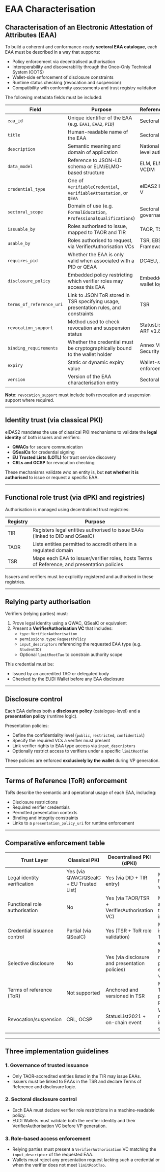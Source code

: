 
# EAA Characterisation

## Characterisation of an Electronic Attestation of Attributes (EAA)

To build a coherent and conformance-ready **sectoral EAA catalogue**, each EAA must be described in a way that supports:

- Policy enforcement via decentralised authorisation
- Interoperability and discoverability through the Once-Only Technical System (OOTS)
- Wallet-side enforcement of disclosure constraints
- Runtime status checking (revocation and suspension)
- Compatibility with conformity assessments and trust registry validation

The following metadata fields must be included:

| Field                    | Purpose                                                                                         | Reference/Source              |
|--------------------------|-------------------------------------------------------------------------------------------------|--------------------------------|
| `eaa_id`                 | Unique identifier of the EAA (e.g. `EAA1`, `EAA2`, `PID`)                                        | Sectoral catalogue            |
| `title`                  | Human-readable name of the EAA                                                                   | Sectoral definition           |
| `description`            | Semantic meaning and domain of application                                                       | National or EU-level authority|
| `data_model`             | Reference to JSON-LD schema or ELM/ELMO-based structure                                          | ELM, ELMO, W3C VCDM           |
| `credential_type`        | One of `VerifiableCredential`, `VerifiableAttestation`, or `QEAA`                                | eIDAS2 IA – Annex V           |
| `sectoral_scope`         | Domain of use (e.g. `FormalEducation`, `ProfessionalQualifications`)                            | Sectoral governance           |
| `issuable_by`            | Roles authorised to issue, mapped to TAOR and TIR                                                | TAOR, TSR, TIR                |
| `usable_by`              | Roles authorised to request, via VerifierAuthorisation VCs                                       | TSR, EBSI VC Framework        |
| `requires_pid`           | Whether the EAA is only valid when associated with a PID or QEAA                                 | DC4EU, Annex V                |
| `disclosure_policy`      | Embedded policy restricting which verifier roles may access this EAA                             | Embedded in TSR, wallet logic |
| `terms_of_reference_uri` | Link to JSON ToR stored in TSR specifying usage, presentation rules, and constraints             | TSR                           |
| `revocation_support`     | Method used to check revocation and suspension status                                            | StatusList2021, ARF v1.8.0    |
| `binding_requirements`   | Whether the credential must be cryptographically bound to the wallet holder                      | Annex VII – Security          |
| `expiry`                 | Static or dynamic expiry value                                                                   | Wallet-side enforcement       |
| `version`                | Version of the EAA characterisation entry                                                        | Sectoral catalogue            |

**Note:** `revocation_support` must include both revocation and suspension support where required.

---

## Identity trust (via classical PKI)

eIDAS2 mandates the use of classical PKI mechanisms to validate the **legal identity** of both issuers and verifiers:

- **QWACs** for secure communication
- **QSealCs** for credential signing
- **EU Trusted Lists (LOTL)** for trust service discovery
- **CRLs and OCSP** for revocation checking

These mechanisms validate *who* an entity is, but **not whether it is authorised** to issue or request a specific EAA.

---

## Functional role trust (via dPKI and registries)

Authorisation is managed using decentralised trust registries:

| Registry | Purpose                                                                                              |
|----------|------------------------------------------------------------------------------------------------------|
| TIR      | Registers legal entities authorised to issue EAAs (linked to DID and QSealC)                         |
| TAOR     | Lists entities permitted to accredit others in a regulated domain                                    |
| TSR      | Maps each EAA to issuer/verifier roles, hosts Terms of Reference, and presentation policies          |

Issuers and verifiers must be explicitly registered and authorised in these registries.

---

## Relying party authorisation

Verifiers (relying parties) must:

1. Prove legal identity using a QWAC, QSealC or equivalent
2. Present a **VerifierAuthorisation VC** that includes:
   - `type`: `VerifierAuthorisation`
   - `permissions.type`: `RequestPolicy`
   - `input_descriptors` referencing the requested EAA type (e.g. `StudentID`)
   - Optional `limitRootTao` to constrain authority scope

This credential must be:
- Issued by an accredited TAO or delegated body
- Checked by the EUDI Wallet before any EAA disclosure

---

## Disclosure control

Each EAA defines both a **disclosure policy** (catalogue-level) and a **presentation policy** (runtime logic).

Presentation policies:
- Define the confidentiality level (`public`, `restricted`, `confidential`)
- Specify the required VCs a verifier must present
- Link verifier rights to EAA type access via `input_descriptors`
- Optionally restrict access to verifiers under a specific `limitRootTao`

These policies are enforced **exclusively by the wallet** during VP generation.

---

## Terms of Reference (ToR) enforcement

ToRs describe the semantic and operational usage of each EAA, including:

- Disclosure restrictions
- Required verifier credentials
- Permitted presentation contexts
- Binding and integrity constraints
- Links to a `presentation_policy_uri` for runtime enforcement

---

## Comparative enforcement table

| Trust Layer                 | Classical PKI                            | Decentralised PKI (dPKI)                           | EUDI Wallet Enforcement                                               |
|----------------------------|------------------------------------------|----------------------------------------------------|------------------------------------------------------------------------|
| Legal identity verification | Yes (via QWAC/QSealC + EU Trusted List) | Yes (via DID + TIR entry)                          | Must verify both PKI and dPKI where applicable                         |
| Functional role authorisation | No                                   | Yes (via TAOR/TSR + VerifierAuthorisation VC)      | Must validate VC and match EAA type via input_descriptors              |
| Credential issuance control | Partial (via QSealC)                    | Yes (TSR + ToR role validation)                    | Must ensure issuer is linked in TSR and ToR is enforced                |
| Selective disclosure        | No                                      | Yes (via disclosure and presentation policies)     | Mandatory: requires runtime policy enforcement and verifier proof      |
| Terms of reference (ToR)    | Not supported                           | Anchored and versioned in TSR                     | Must enforce ToR + referenced presentation policy                      |
| Revocation/suspension       | CRL, OCSP                               | StatusList2021 + on-chain event                   | Wallet checks real-time status including suspension                    |

---

## Three implementation guidelines

### 1. Governance of trusted issuance
- Only TAOR-accredited entities listed in the TIR may issue EAAs.
- Issuers must be linked to EAAs in the TSR and declare Terms of Reference and disclosure logic.

### 2. Sectoral disclosure control
- Each EAA must declare verifier role restrictions in a machine-readable policy.
- EUDI Wallets must validate both the verifier identity and their VerifierAuthorisation VC before VP generation.

### 3. Role-based access enforcement
- Relying parties must present a `VerifierAuthorisation` VC matching the `input_descriptor` of the requested EAA.
- Wallets must reject any presentation request lacking such a credential or when the verifier does not meet `limitRootTao`.

